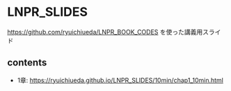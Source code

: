 # LNPR_SLIDES

https://github.com/ryuichiueda/LNPR_BOOK_CODES を使った講義用スライド


## contents

* 1章: https://ryuichiueda.github.io/LNPR_SLIDES/10min/chap1_10min.html


